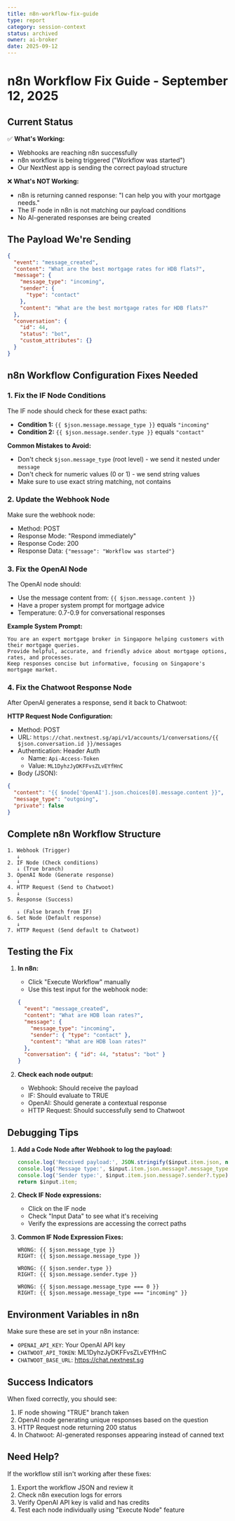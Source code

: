```yaml
---
title: n8n-workflow-fix-guide
type: report
category: session-context
status: archived
owner: ai-broker
date: 2025-09-12
---
```


# n8n Workflow Fix Guide - September 12, 2025

## Current Status
✅ **What's Working:**
- Webhooks are reaching n8n successfully
- n8n workflow is being triggered ("Workflow was started")
- Our NextNest app is sending the correct payload structure

❌ **What's NOT Working:**
- n8n is returning canned response: "I can help you with your mortgage needs."
- The IF node in n8n is not matching our payload conditions
- No AI-generated responses are being created

## The Payload We're Sending

```json
{
  "event": "message_created",
  "content": "What are the best mortgage rates for HDB flats?",
  "message": {
    "message_type": "incoming",
    "sender": {
      "type": "contact"
    },
    "content": "What are the best mortgage rates for HDB flats?"
  },
  "conversation": {
    "id": 44,
    "status": "bot",
    "custom_attributes": {}
  }
}
```

## n8n Workflow Configuration Fixes Needed

### 1. Fix the IF Node Conditions

The IF node should check for these exact paths:
- **Condition 1:** `{{ $json.message.message_type }}` equals `"incoming"`
- **Condition 2:** `{{ $json.message.sender.type }}` equals `"contact"`

**Common Mistakes to Avoid:**
- Don't check `$json.message_type` (root level) - we send it nested under `message`
- Don't check for numeric values (0 or 1) - we send string values
- Make sure to use exact string matching, not contains

### 2. Update the Webhook Node

Make sure the webhook node:
- Method: POST
- Response Mode: "Respond immediately"
- Response Code: 200
- Response Data: `{"message": "Workflow was started"}`

### 3. Fix the OpenAI Node

The OpenAI node should:
- Use the message content from: `{{ $json.message.content }}`
- Have a proper system prompt for mortgage advice
- Temperature: 0.7-0.9 for conversational responses

**Example System Prompt:**
```
You are an expert mortgage broker in Singapore helping customers with their mortgage queries. 
Provide helpful, accurate, and friendly advice about mortgage options, rates, and processes.
Keep responses concise but informative, focusing on Singapore's mortgage market.
```

### 4. Fix the Chatwoot Response Node

After OpenAI generates a response, send it back to Chatwoot:

**HTTP Request Node Configuration:**
- Method: POST
- URL: `https://chat.nextnest.sg/api/v1/accounts/1/conversations/{{ $json.conversation.id }}/messages`
- Authentication: Header Auth
  - Name: `Api-Access-Token`
  - Value: `ML1DyhzJyDKFFvsZLvEYfHnC`
- Body (JSON):
```json
{
  "content": "{{ $node['OpenAI'].json.choices[0].message.content }}",
  "message_type": "outgoing",
  "private": false
}
```

## Complete n8n Workflow Structure

```
1. Webhook (Trigger)
   ↓
2. IF Node (Check conditions)
   ↓ (True branch)
3. OpenAI Node (Generate response)
   ↓
4. HTTP Request (Send to Chatwoot)
   ↓
5. Response (Success)

   ↓ (False branch from IF)
6. Set Node (Default response)
   ↓
7. HTTP Request (Send default to Chatwoot)
```

## Testing the Fix

1. **In n8n:**
   - Click "Execute Workflow" manually
   - Use this test input for the webhook node:
   ```json
   {
     "event": "message_created",
     "content": "What are HDB loan rates?",
     "message": {
       "message_type": "incoming",
       "sender": { "type": "contact" },
       "content": "What are HDB loan rates?"
     },
     "conversation": { "id": 44, "status": "bot" }
   }
   ```

2. **Check each node output:**
   - Webhook: Should receive the payload
   - IF: Should evaluate to TRUE
   - OpenAI: Should generate a contextual response
   - HTTP Request: Should successfully send to Chatwoot

## Debugging Tips

1. **Add a Code Node after Webhook to log the payload:**
   ```javascript
   console.log('Received payload:', JSON.stringify($input.item.json, null, 2));
   console.log('Message type:', $input.item.json.message?.message_type);
   console.log('Sender type:', $input.item.json.message?.sender?.type);
   return $input.item;
   ```

2. **Check IF Node expressions:**
   - Click on the IF node
   - Check "Input Data" to see what it's receiving
   - Verify the expressions are accessing the correct paths

3. **Common IF Node Expression Fixes:**
   ```
   WRONG: {{ $json.message_type }}
   RIGHT: {{ $json.message.message_type }}
   
   WRONG: {{ $json.sender.type }}
   RIGHT: {{ $json.message.sender.type }}
   
   WRONG: {{ $json.message.message_type === 0 }}
   RIGHT: {{ $json.message.message_type === "incoming" }}
   ```

## Environment Variables in n8n

Make sure these are set in your n8n instance:
- `OPENAI_API_KEY`: Your OpenAI API key
- `CHATWOOT_API_TOKEN`: ML1DyhzJyDKFFvsZLvEYfHnC
- `CHATWOOT_BASE_URL`: https://chat.nextnest.sg

## Success Indicators

When fixed correctly, you should see:
1. IF node showing "TRUE" branch taken
2. OpenAI node generating unique responses based on the question
3. HTTP Request node returning 200 status
4. In Chatwoot: AI-generated responses appearing instead of canned text

## Need Help?

If the workflow still isn't working after these fixes:
1. Export the workflow JSON and review it
2. Check n8n execution logs for errors
3. Verify OpenAI API key is valid and has credits
4. Test each node individually using "Execute Node" feature